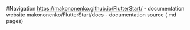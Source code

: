 #Navigation
https://makononenko.github.io/FlutterStart/ - documentation website
makononenko/FlutterStart/docs - documentation source (.md pages)
